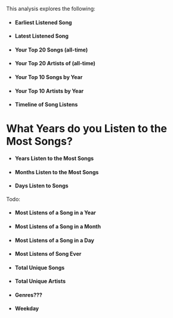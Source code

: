 This analysis explores the following:
* #### Earliest Listened Song
* #### Latest Listened Song
* #### Your Top 20 Songs (all-time)
* #### Your Top 20 Artists of (all-time)
* #### Your Top 10 Songs by Year
* #### Your Top 10 Artists by Year
* #### Timeline of Song Listens
# What Years do you Listen to the Most Songs?
* #### Years Listen to the Most Songs
* #### Months Listen to the Most Songs
* #### Days Listen to Songs

Todo:
* #### Most Listens of a Song in a Year
* #### Most Listens of a Song in a Month
* #### Most Listens of a Song in a Day
* #### Most Listens of  Song Ever
* #### Total Unique Songs
* #### Total Unique Artists
* #### Genres??? 
* #### Weekday